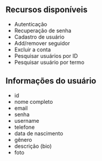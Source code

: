 ## Recursos disponíveis
- Autenticação
- Recuperação de senha
- Cadastro de usuário
- Add/remover seguidor
- Excluir a conta
- Pesquisar usuários por ID
- Pesquisar usuário por termo

## Informações do usuário
- id
- nome completo
- email
- senha
- username
- telefone
- data de nascimento
- gênero
- descrição (bio)
- foto
